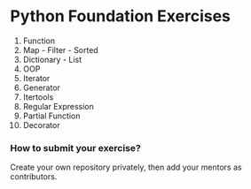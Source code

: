 # Python Foundation Exercises
1. Function
2. Map - Filter - Sorted
3. Dictionary - List
4. OOP
5. Iterator
6. Generator
7. Itertools
8. Regular Expression
9. Partial Function
10. Decorator

### How to submit your exercise?
Create your own repository privately, then add your mentors as contributors.
